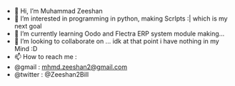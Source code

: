 - 👋 Hi, I’m Muhammad Zeeshan
- 👀 I’m interested in programming in python, making ScrIpts :| which is my next goal
- 🌱 I’m currently learning Oodo and Flectra ERP system module making...
- 💞️ I’m looking to collaborate on ... idk at that point i have nothing in my Mind :D
- 📫 How to reach me :
- @gmail : mhmd.zeeshan2@gmail.com
- @twitter : @Zeeshan2Bill

<!---
mhmdzeeshan/mhmdzeeshan is a ✨ special ✨ repository because its `README.md` (this file) appears on your GitHub profile.
You can click the Preview link to take a look at your changes.
--->
